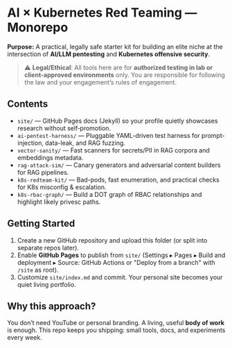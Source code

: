 # AI × Kubernetes Red Teaming — Monorepo

**Purpose:** A practical, legally safe starter kit for building an elite niche at the intersection of **AI/LLM pentesting** and **Kubernetes offensive security**.

> ⚠️ **Legal/Ethical**: All tools here are for **authorized testing in lab or client-approved environments** only. You are responsible for following the law and your engagement’s rules of engagement.

## Contents
- `site/` — GitHub Pages docs (Jekyll) so your profile quietly showcases research without self‑promotion.
- `ai-pentest-harness/` — Pluggable YAML-driven test harness for prompt-injection, data-leak, and RAG fuzzing.
- `vector-sanity/` — Fast scanners for secrets/PII in RAG corpora and embeddings metadata.
- `rag-attack-sim/` — Canary generators and adversarial content builders for RAG pipelines.
- `k8s-redteam-kit/` — Bad-pods, fast enumeration, and practical checks for K8s misconfig & escalation.
- `k8s-rbac-graph/` — Build a DOT graph of RBAC relationships and highlight likely privesc paths.

## Getting Started
1. Create a new GitHub repository and upload this folder (or split into separate repos later).
2. Enable **GitHub Pages** to publish from `site/` (Settings ▸ Pages ▸ Build and deployment ▸ Source: GitHub Actions or "Deploy from a branch" with `/site` as root).
3. Customize `site/index.md` and commit. Your personal site becomes your quiet living portfolio.

## Why this approach?
You don’t need YouTube or personal branding. A living, useful **body of work** is enough. This repo keeps you shipping: small tools, docs, and experiments every week.
